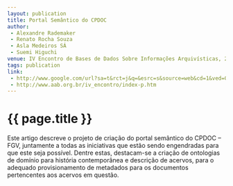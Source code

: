 ```yaml
---
layout: publication
title: Portal Semântico do CPDOC
author:
 - Alexandre Rademaker
 - Renato Rocha Souza 
 - Asla Medeiros SÁ  
 - Suemi Higuchi 
venue: IV Encontro de Bases de Dados Sobre Informações Arquivísticas, 2011   
tags: publication
link:
 - http://www.google.com/url?sa=t&rct=j&q=&esrc=s&source=web&cd=1&ved=0CBwQFjAA&url=http%3A%2F%2Fceur-ws.org%2FVol-776%2Fontobras-most2011_paper17.pdf&ei=x9vXTtuzIeODsgLK8uWUDg&usg=AFQjCNHS7BGWXALKr-7xI2Hrvrze4M2GNg&sig2=dvy_vYofuQBagNTNv7-F2w
 - http://www.aab.org.br/iv_encontro/index-p.htm
---
```


{{ page.title }}
================

Este artigo descreve o projeto de criação do portal semântico do CPDOC
– FGV, juntamente a todas as iniciativas que estão sendo engendradas
para que este seja possível. Dentre estas, destacam-se a criação de
ontologias de domínio para história contemporânea e descrição de
acervos, para o adequado provisionamento de metadados para os
documentos pertencentes aos acervos em questão.
